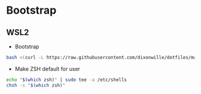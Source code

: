 # Bootstrap

## WSL2

- Bootstrap

```sh
bash <(curl -L https://raw.githubusercontent.com/dixonwille/dotfiles/main/install.sh)
```

- Make ZSH default for user

```sh
echo "$(which zsh)" | sudo tee -a /etc/shells
chsh -s "$(which zsh)"
```
